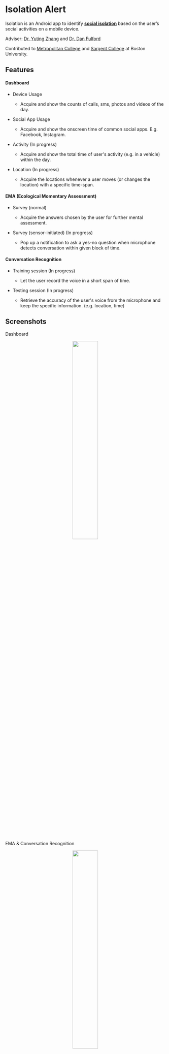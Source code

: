 # Isolation Alert

Isolation is an Android app to identify **[social isolation][Social Isolation]** based on the user’s social activities on a 
mobile device.

Adviser: [Dr. Yuting Zhang][Dr. Yuting Zhang] and [Dr. Dan Fulford][Dr Dan Fulford]
 
Contributed to [Metropolitan College][Metropolitan College] and [Sargent College][Sargent College] 
at Boston University.

Features
--------

#### Dashboard

* Device Usage
    * Acquire and show the counts of calls, sms, photos and videos of the day.
    
* Social App Usage
    * Acquire and show the onscreen time of common social apps. E.g. Facebook, Instagram.

* Activity (In progress)
    * Acquire and show the total time of user's activity (e.g. in a vehicle) within the day.

* Location (In progress)
    * Acquire the locations whenever a user moves (or changes the location) with a specific time-span. 

#### EMA (Ecological Momentary Assessment)
* Survey (normal)
    * Acquire the answers chosen by the user for further mental assessment.
    
* Survey (sensor-initiated) (In progress)
    * Pop up a notification to ask a yes-no question when microphone detects conversation 
    within given block of time.


#### Conversation Recognition
* Training session (In progress)
    * Let the user record the voice in a short span of time.

* Testing session (In progress)
    * Retrieve the accuracy of the user's voice from the microphone and keep the specific information.
     (e.g. location, time) 


Screenshots
--------
Dashboard
<div align=center>
<img src="https://github.com/Chun-Chieh/IsolationAlert/blob/master/demo/demo_1.gif" width="40%" height="40%">
</div>

EMA & Conversation Recognition
<div align=center>
<img src="https://github.com/Chun-Chieh/IsolationAlert/blob/master/demo/demo_2.gif" width="40%" height="40%">
</div>

Platform
--------
Editor: Android Studio 3.1

Language: Java 8

Library Usage
--------
[Gson][Gson]

[GreenDAO][GreenDao]

[EasyPermissions][EasyPermissions]





[Social Isolation]:https://en.wikipedia.org/wiki/Social_isolation
[Dr. Yuting Zhang]: http://www.bu.edu/met/faculty/full-time/yuting-zhang/
[Dr Dan Fulford]:https://www.bu.edu/sargent/profile/dan-fulford/
[Sargent College]:https://www.bu.edu/sargent
[Metropolitan College]:http://www.bu.edu/met
[Gson]: https://github.com/google/gson
[GreenDAO]: https://github.com/greenrobot/greenDAO
[EasyPermissions]: https://github.com/googlesamples/easypermissions
